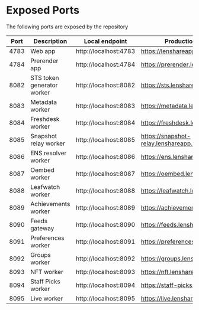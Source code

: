 # Exposed Ports

The following ports are exposed by the repository

| Port | Description                | Local endpoint        | Production endpoint            |
| ---- | -------------------------- | --------------------- | ------------------------------ |
| 4783 | Web app                    | http://localhost:4783 | https://lenshareapp.xyz                |
| 4784 | Prerender app              | http://localhost:4784 | https://prerender.lenshareapp.xyz      |
| 8082 | STS token generator worker | http://localhost:8082 | https://sts.lenshareapp.xyz            |
| 8083 | Metadata worker            | http://localhost:8083 | https://metadata.lenshareapp.xyz       |
| 8084 | Freshdesk worker           | http://localhost:8084 | https://freshdesk.lenshareapp.xyz      |
| 8085 | Snapshot relay worker      | http://localhost:8085 | https://snapshot-relay.lenshareapp.xyz |
| 8086 | ENS resolver worker        | http://localhost:8086 | https://ens.lenshareapp.xyz            |
| 8087 | Oembed worker              | http://localhost:8087 | https://oembed.lenshareapp.xyz         |
| 8088 | Leafwatch worker           | http://localhost:8088 | https://leafwatch.lenshareapp.xyz      |
| 8089 | Achievements worker        | http://localhost:8089 | https://achievements.lenshareapp.xyz   |
| 8090 | Feeds gateway              | http://localhost:8090 | https://feeds.lenshareapp.xyz          |
| 8091 | Preferences worker         | http://localhost:8091 | https://preferences.lenshareapp.xyz    |
| 8092 | Groups worker              | http://localhost:8092 | https://groups.lenshareapp.xyz         |
| 8093 | NFT worker                 | http://localhost:8093 | https://nft.lenshareapp.xyz            |
| 8094 | Staff Picks worker         | http://localhost:8094 | https://staff-picks.lenshareapp.xyz    |
| 8095 | Live worker                | http://localhost:8095 | https://live.lenshareapp.xyz           |
